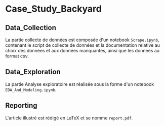 # Case_Study_Backyard

## Data_Collection

La partie collecte de données est composée d'un notebook `Scrape.ipynb`, contenant le script de collecte de données et la documentation relative au choix des données et aux données manquantes, ainsi que les données au format csv.

## Data_Exploration

La partie Analyse exploratoire est réalisée sous la forme d'un notebook `EDA_And_Modeling.ipynb`.

## Reporting

L'article illustré est rédigé en LaTeX et se nomme `report.pdf`.
